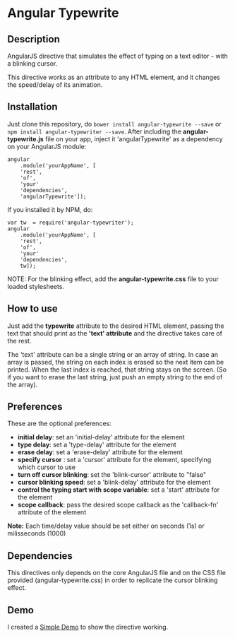 Angular Typewrite
===================

## Description
AngularJS directive that simulates the effect of typing on a text editor - with a blinking cursor.

This directive works as an attribute to any HTML element, and it changes the speed/delay of its animation.


## Installation
Just clone this repository, do ``bower install angular-typewrite --save`` or ``npm install angular-typewriter --save``.
After including the **angular-typewrite.js** file on your app, inject it 'angularTypewrite' as a dependency on your AngularJS module:

	angular
		.module('yourAppName', [
		'rest',
		'of',
		'your'
		'dependencies',
		'angularTypewrite']);

If you installed it by NPM, do:

	var tw  = require('angular-typewriter');
	angular
		.module('yourAppName', [
		'rest',
		'of',
		'your'
		'dependencies',
		tw]);


NOTE: For the blinking effect, add the **angular-typewrite.css** file to your loaded stylesheets.

## How to use

Just add the **typewrite** attribute to the desired HTML element, passing the text that should print as the **'text' attribute** and the directive takes care of the rest.

The 'text' attribute can be a single string or an array of string. In case an array is passed, the string on each index is erased so the next item can be printed. When the last index is reached, that string stays on the screen. (So if you want to erase the last string, just push an empty string to the end of the array).

## Preferences

 These are the optional preferences:

- **initial delay**: set an 'initial-delay' attribute for the element
- **type delay**: set a 'type-delay' attribute for the element
- **erase delay**: set a 'erase-delay' attribute for the element
- **specify cursor** : set a 'cursor' attribute for the element, specifying which cursor to use
- **turn off cursor blinking**: set the 'blink-cursor' attribute  to "false"
- **cursor blinking speed**: set a 'blink-delay' attribute for the element
- **control the typing start with scope variable**: set a 'start' attribute for the element
- **scope callback**: pass the desired scope callback as the 'callback-fn' attribute of the element

**Note:** Each time/delay value should be set either on seconds (1s) or milisseconds (1000)

## Dependencies
This directives only depends on the core AngularJS file and on the CSS file provided (angular-typewrite.css) in order to replicate the cursor blinking effect.

## Demo

I created a [Simple Demo](http://antoniocapelo.github.io/angular-typewrite) to show the directive working.
